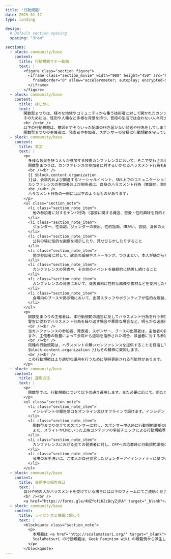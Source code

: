 ```yaml
---
title: '行動規範'
date: 2025-01-17
type: landing

design:
  # Default section spacing
  spacing: "3rem"

sections:
  - block: community/base
    content:
      title: 行動規範マナー動画
      text: |
        <figure class="section_figure">
          <iframe class="section_movie" width="900" height="450" src="https://www.youtube.com/embed/lIfOQNTWdxI"
            frameborder="0" allow="accelerometer; autoplay; encrypted-media; gyroscope; picture-in-picture" allowfullscreen>
          </iframe>
        </figure>
  - block: community/base
    content:
      title: はじめに
      text: |
        関数型まつりは、様々な地域やコミュニティから集う技術者に対して開かれたカンファレンスを目指しています。
        そのためには、性別や人種など多様な背景を持つ、普段の生活では会わない人々同士でも、互いに敬意を払って楽しい時間を過ごせることが重要だと考えています。
        <br /><br />
        以下の行動規範は、意図せずそういった配慮の行き届かない発言や行為をしてしまうことを防ぐためのガイドラインです。
        関数型まつりの主催者は、発表者や参加者、スポンサーの皆様に行動規範を守っていただくことをお願いしており、その場にそぐわない発言や行為を未然に防ぐための手助けをしています。
  - block: community/base
    content:
      title: 本文
      text: |
        <p>
          多様な背景を持つ人々が参加する技術カンファレンスにおいて、そこで交わされるコミュニケーションは技術的な発表と交流の場に相応しいものであって欲しいと願っています。
          関数型まつりは、カンファレンスの参加者に対するいかなるハラスメント行為も歓迎しません。
          <br /><br />
          {{ $block.content.organization
          }}は、会場内および関連するソーシャルイベント、SNS上でのコミュニケーションの全てにおいて、参加者、発表者、スポンサー、ブース出展者など、全ての関係者の皆様に対して本行動規範の遵守を求めます。
          カンファレンスの参加者および関係者は、自身のハラスメント行為（意識的、無意識的を問わず）について他者から指摘を受けた場合は、直ちにその行動を中止することを期待されています。
          <br /><br />
          ハラスメント行為の一例には以下のようなものがあります:
        </p>
        <ul class="section_note">
          <li class="section_note_item">
            他の参加者に対するナンパ行為 (容姿に関する発言、恋愛・性的興味を目的とした発言) や不適切な身体的接触を行うこと
          </li>
          <li class="section_note_item">
            ジェンダー、性自認、ジェンダーの表出、性的指向、障がい、容貎、身体の大きさ、年齢、人種、国籍、民族、宗教について、当人が不快に感じる発言や差別を助長する言動を行うこと
          </li>
          <li class="section_note_item">
            公共の場に性的な画像を掲示したり、見せびらかしたりすること
          </li>
          <li class="section_note_item">
            他の参加者に対して、故意の威嚇やストーキング、つきまとい、本人が嫌がらせと感じるような写真撮影や録音録画を行うこと
          </li>
          <li class="section_note_item">
            カンファレンスの発表や、その他のイベントを継続的に妨害し続けること
          </li>
          <li class="section_note_item">
            カンファレンスの発表において、発表資料に性的な画像や素材などを使用したり、性的な演出を行うこと
          </li>
          <li class="section_note_item">
            会場内のブースや掲示物において、出展スタッフやボランティアが性的な服装、制服、コスチュームを着用したり、その他の方法で性的な雰囲気を演出すること
          </li>
        </ul>
        <p>
          関数型まつりの主催者は、本行動規範の趣旨に反してハラスメント行為を行う参加者に対して注意や警告を行います。
          警告に従わずハラスメント行為を繰り返す場合や悪質な場合など、明らかな迷惑行為であると判断できる場合には、発表の中止やカンファレンス会場からの退場の指示を主催者の裁量で行うことがあります。
          <br /><br />
          当カンファレンスの参加者、発表者、スポンサー、ブースの出展者は、主催者の指示に即時かつ無条件に従ってもらえることを期待します。
          また、主催者の裁量によって会場から退場を指示された場合、該当者に対する参加料等の金銭の払い戻しは行わないものとします。
          <br /><br />
          同種の行動規範は、ハラスメントの無いカンファレンスを提供することを目指して、例年 PNW Scala、NE Scala、Scala Days、ScalaMatsuri などでも採用されており、{{
          $block.content.organization }}もその精神に賛同します。
          <br /><br />
          この行動規範はより適切な運用を行うために随時更新される可能性があります。
        </p>   
  - block: community/base
    content:
      title: 運用方法
      text: |
        <p>
          関数型では、行動規範について以下の通り運用します。また必要に応じて、新たなプロセスを設ける可能性が有ります。
        </p>
        <ul class="section_note">
          <li class="section_note_item">
            インシデントの報告窓口をオンライン及びオフラインで設けます。インシデントが報告された場合、主催者は同様のインシデントが繰り返し発生しないように努め、必要に応じて注意や警告を行います。
          </li>
          <li class="section_note_item">
            関数型まつりの全てのスポンサーに対し、スポンサー申込時に行動規範準拠の同意を確認しています。
            また、スライドやCMといった上映コンテンツの事前チェックによる行動規範準拠の確認、そして必要な場合は修正を依頼しています。
          </li>
          <li class="section_note_item">
            カンファレンスにおける全ての発表者に対し、CFPへの応募時に行動規範準拠の同意を確認しています。また、スライドの事前チェックによる行動規範準拠の確認、そして必要な場合は修正を依頼しています。
          </li>
          <li class="section_note_item">
            会場のお手洗いは、ご本人が自己宣言したジェンダーアイデンティティに基づいて利用していただいています。非バイナリジェンダーの方は、どのお手洗いでも利用可能としています。
          </li>
        </ul>
  - block: community/base
    content:
      title: 会期中の報告窓口
      text: |
        自分や他の人がハラスメントを受けている場合には以下のフォームにてご連絡ください。
        <br /><br />
        <a href="https://forms.gle/4NZfofiHZzBcyZjRA" target="_blank">ハラスメント インシデント報告フォーム</a>
  - block: community/base
    content:
      title: ライセンスと帰属に関して
      text: |
        <blockquote class="section_note">
          <p>
            本規範は <a href="http://scalamatsuri.org/" target="_blank">ScalaMatsuri</a> の規範に基いています。
            ScalaMatsuri の行動規範は、Geek Feminism wiki の規範例から派生しており、PNW Scala、NE Scala、および Scala Days の影響を受けています。
          </p>
        </blockquote>
---
```


